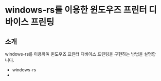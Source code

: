 # windows-rs를 이용한 윈도우즈 프린터 디바이스 프린팅

## 소개

windows-rs를 이용하여 윈도우즈 프린터 디바이스 프린팅을 구현하는 방법을 설명합니다.


- windows-rs
- 